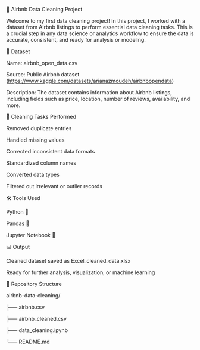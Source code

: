 🧹 Airbnb Data Cleaning Project

Welcome to my first data cleaning project! In this project, I worked with a dataset from Airbnb listings to perform essential data cleaning tasks. This is a crucial step in any data science or analytics workflow to ensure the data is accurate, consistent, and ready for analysis or modeling.

📂 Dataset

Name: airbnb_open_data.csv

Source: Public Airbnb dataset (https://www.kaggle.com/datasets/arianazmoudeh/airbnbopendata)

Description: The dataset contains information about Airbnb listings, including fields such as price, location, number of reviews, availability, and more.

🧽 Cleaning Tasks Performed

Removed duplicate entries

Handled missing values

Corrected inconsistent data formats

Standardized column names

Converted data types

Filtered out irrelevant or outlier records

🛠️ Tools Used

Python 🐍

Pandas 🐼

Jupyter Notebook 📓

📊 Output

Cleaned dataset saved as Excel_cleaned_data.xlsx

Ready for further analysis, visualization, or machine learning

📁 Repository Structure

airbnb-data-cleaning/

├── airbnb.csv

├── airbnb_cleaned.csv

├── data_cleaning.ipynb

└── README.md


